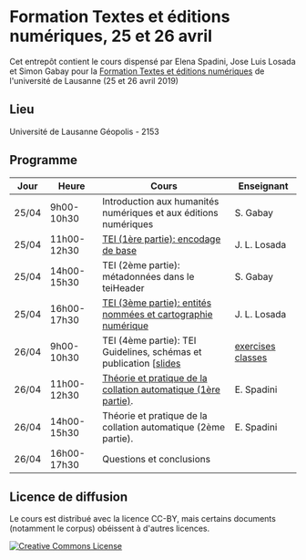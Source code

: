 # Formation Textes et éditions numériques, 25 et 26 avril

Cet entrepôt contient le cours dispensé par Elena Spadini, Jose Luis Losada et Simon Gabay pour la [Formation Textes et éditions numériques](https://agenda.unil.ch/display?id=1549376133695) de l'université de Lausanne (25 et 26 avril 2019)

## Lieu

Université de Lausanne
Géopolis - 2153

## Programme


| Jour | Heure | Cours | Enseignant |
|---|---|---|---|
| 25/04 | 9h00-10h30 | Introduction aux humanités numériques et aux éditions numériques | S. Gabay |
| 25/04 | 11h00-12h30 | [TEI (1ère partie): encodage de base](https://github.com/editio/workshop_tei_swiss) | J. L. Losada |
| 25/04 | 14h00-15h30 | TEI (2ème partie): métadonnées dans le teiHeader | S. Gabay |
| 25/04 | 16h00-17h30 | [TEI (3ème partie): entités nommées et cartographie numérique](https://github.com/editio/workshop_tei_swiss) | J. L. Losada |
| 26/04 | 9h00-10h30 | TEI (4ème partie): TEI Guidelines, schémas et publication [[slides](https://elespdn.github.io/talks/20190425_TEIcustomization/slides/TEIcustomizationSlides-rpubs.html#/) | [exercises classes](https://elespdn.github.io/talks/20190425_TEIcustomization/exerciseClasses.pdf) | [exercise Roma](https://elespdn.github.io/talks/20190425_TEIcustomization/exerciseRoma.pdf) | E. Spadini |
| 26/04 | 11h00-12h30 | [Théorie et pratique de la collation automatique (1ère partie)](https://github.com/elespdn/CollateX_tutorial/blob/master/workshopLausanne201904/INTRO.ipynb). | E. Spadini |
| 26/04 | 14h00-15h30 | Théorie et pratique de la collation automatique (2ème partie). | E. Spadini |
| 26/04 | 16h00-17h30 | Questions et conclusions |  |


## Licence de diffusion

Le cours est distribué avec la licence CC-BY, mais certains documents (notamment le corpus) obéissent à d'autres licences.


<a rel="license" href="https://creativecommons.org/licenses/by/2.0"><img alt="Creative Commons License" style="border-width:0" src="https://i.creativecommons.org/l/by/2.0/88x31.png" /></a><br />
